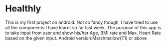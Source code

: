 # Healthly
This is my first project on android. Not so fancy though, I have tried to use all the components I have learnt so far last week. 
The purpose of this app is to take input from user and show his/her Age, BMI rate and Max. Heart Rate based on the given input.
Android version:Marshmallow(7.1) or above
